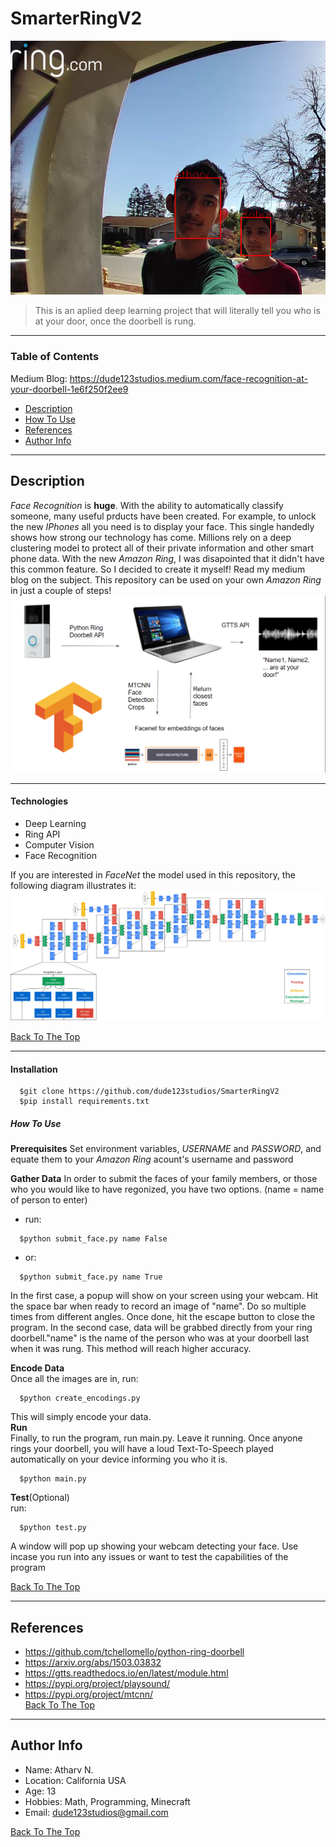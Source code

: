 # SmarterRingV2

![Project Image](MEDIA/Cover.png)

> This is an aplied deep learning project that will literally tell you who is at your door, once the doorbell is rung.

---

### Table of Contents
Medium Blog: https://dude123studios.medium.com/face-recognition-at-your-doorbell-1e6f250f2ee9

- [Description](#description)
- [How To Use](#how-to-use)
- [References](#references)
- [Author Info](#author-info)

---

## Description

_Face Recognition_ is **huge**. With the ability to automatically classify someone, many useful prducts have been created. For example, to unlock the new _IPhones_ all you need is to display your face. This single handedly shows how strong our technology has come. Millions rely on a deep clustering model to protect all of their private information and other smart phone data. With the new _Amazon Ring_, I was disapointed that it didn't have this common feature. So I decided to create it myself! Read my medium blog on the subject. This repository can be used on your own _Amazon Ring_ in just a couple of steps!
![Diagram](MEDIA/Diagram.png)

---

#### Technologies

- Deep Learning
- Ring API
- Computer Vision 
- Face Recognition  

If you are interested in _FaceNet_ the model used in this repository, the following diagram illustrates it:
![Architecture](MEDIA/Architecture.png)

[Back To The Top](#SmarterRingV2)

---

#### Installation

```venv
  $git clone https://github.com/dude123studios/SmarterRingV2
  $pip install requirements.txt
```
##### How To Use

**Prerequisites** 
Set environment variables, _USERNAME_ and _PASSWORD_, and equate them to your _Amazon Ring_ acount's username and password

**Gather Data**
In order to submit the faces of your family members, or those who you would like to have regonized, you have two options. 
(name = name of person to enter)
- run:
```venv
  $python submit_face.py name False
```
- or:
```venv
  $python submit_face.py name True
```
In the first case, a popup will show on your screen using your webcam. Hit the space bar when ready to record an image of "name". Do so multiple times from different angles. Once done, hit the escape button to close the program. 
In the second case, data will be grabbed directly from your ring doorbell."name" is the name of the person who was at your doorbell last when it was rung. This method will reach higher accuracy.  

**Encode Data**  
Once all the images are in, run:
```venv
  $python create_encodings.py
```
This will simply encode your data.  
**Run**  
Finally, to run the program, run main.py. Leave it running. Once anyone rings your doorbell, you will have a loud Text-To-Speech played automatically on your device informing you who it is. 
```venv
  $python main.py
```
  
**Test**(Optional)  
run: 
```venv
  $python test.py
```  
A window will pop up showing your webcam detecting your face. Use incase you run into any issues or want to test the capabilities of the program  

[Back To The Top](#SmarterRingV2)

--- 

## References

- https://github.com/tchellomello/python-ring-doorbell
- https://arxiv.org/abs/1503.03832
- https://gtts.readthedocs.io/en/latest/module.html
- https://pypi.org/project/playsound/
- https://pypi.org/project/mtcnn/  
[Back To The Top](#SmarterRingV2)
--- 

## Author Info

- Name: Atharv N.
- Location: California USA
- Age: 13
- Hobbies: Math, Programming, Minecraft 
- Email: dude123studios@gmail.com 

  
[Back To The Top](#SmarterRingV2)



